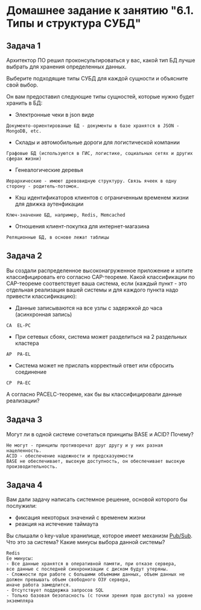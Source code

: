 # Домашнее задание к занятию "6.1. Типы и структура СУБД"

## Задача 1

Архитектор ПО решил проконсультироваться у вас, какой тип БД 
лучше выбрать для хранения определенных данных.

Выберите подходящие типы СУБД для каждой сущности и объясните свой выбор.

Он вам предоставил следующие типы сущностей, которые нужно будет хранить в БД:

- Электронные чеки в json виде
```text
Документо-ориентированые БД - документы в базе хранятся в JSON - MongoDB, etc.
```
- Склады и автомобильные дороги для логистической компании
```text
Графовые БД (используются в ГИС, логистике, социальных сетях и других сферах жизни)
```
- Генеалогические деревья
```text
Иерархические - имеют древовидную структуру. Связь ячеек в одну сторону - родитель-потомок.
```
- Кэш идентификаторов клиентов с ограниченным временем жизни для движка аутенфикации
```text
Ключ-значение БД, например, Redis, Memcached
```
- Отношения клиент-покупка для интернет-магазина
```text
Реляционные БД, в основе лежат таблицы
```
## Задача 2

Вы создали распределенное высоконагруженное приложение и хотите классифицировать его согласно 
CAP-теореме. Какой классификации по CAP-теореме соответствует ваша система, если 
(каждый пункт - это отдельная реализация вашей системы и для каждого пункта надо привести классификацию):

- Данные записываются на все узлы с задержкой до часа (асинхронная запись)
```text
CA  EL-PC
```
- При сетевых сбоях, система может разделиться на 2 раздельных кластера
```text
AP  PA-EL
```
- Система может не прислать корректный ответ или сбросить соединение
```text
CP  PA-EC
```
А согласно PACELC-теореме, как бы вы классифицировали данные реализации?

## Задача 3

Могут ли в одной системе сочетаться принципы BASE и ACID? Почему?
```text
Не могут - принципы противоречат друг другу и у них разная нацеленность.
ACID - обеспечение надежности и предсказуемости
BASE не обеспечивает, высокую доступность, он обеспечивает высокую производительность.
```
## Задача 4

Вам дали задачу написать системное решение, основой которого бы послужили:

- фиксация некоторых значений с временем жизни
- реакция на истечение таймаута

Вы слышали о key-value хранилище, которое имеет механизм [Pub/Sub](https://habr.com/ru/post/278237/). 
Что это за система? Какие минусы выбора данной системы?
```text
Redis
Ее минусы:
- Все данные хранятся в оперативной памяти, при отказе сервера, 
все данные с последней синхронизации с диском будут утеряны.
- Сложности при работе с большими объемами данных, объем данных не должен превышать объем свободного ОЗУ сервера, 
иначе работа замедлится.
- Отсутствует поддержка запросов SQL
- Только базовая безопасность (с точки зрения прав доступа) на уровне экземпляра

```